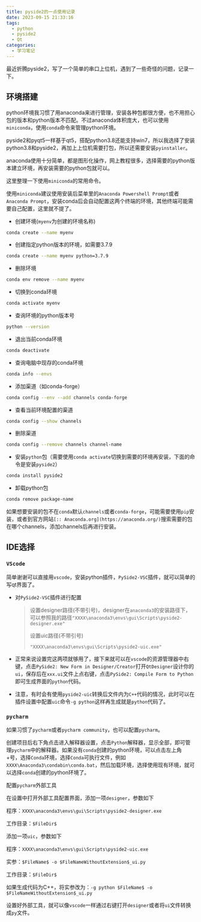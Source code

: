 ```yaml
---
title: pyside2的一点使用记录
date: 2023-09-15 21:33:16
tags:
  - python
  - pyside2
  - Qt
categories:
  - 学习笔记
---
```


最近折腾pyside2，写了一个简单的串口上位机，遇到了一些奇怪的问题，记录一下。

## 环境搭建

python环境我习惯了用anaconda来进行管理，安装各种包都很方便，也不用担心包的版本和python版本不匹配。不过anaconda体积庞大，也可以使用`miniconda`，使用`conda`命令来管理python环境。

pyside2和pyqt5一样基于qt5，搭配python3.8还能支持win7，所以我选择了安装python3.8和pyside2，再加上上位机需要打包，所以还需要安装`pyinstaller`。



anaconda使用十分简单，都是图形化操作，网上教程很多，选择需要的python版本建立环境，再安装需要的python包就可以。

这里整理一下使用`miniconda`的常用命令。

使用`miniconda`建议使用安装后菜单里的`Anaconda Powershell Prompt`或者`Anaconda Prompt`，安装conda后会自动配置这两个终端的环境，其他终端可能需要自己配置，这里就不提了。

- 创建环境(`myenv`为创建的环境名称)

``` bash
conda create --name myenv
```

- 创建指定python版本的环境，如需要3.7.9

``` bash
conda create --name myenv python=3.7.9
```

- 删除环境

``` bash
conda env remove --name myenv
```

- 切换到conda环境

``` bash
conda activate myenv
```

- 查询环境的python版本号

``` bash
python --version
```

- 退出当前conda环境

``` bash
conda deactivate
```

- 查询电脑中现存的conda环境

``` bash
conda info --envs
```

- 添加渠道（如conda-forge）

``` bash
conda config --env --add channels conda-forge
```

- 查看当前环境配置的渠道

``` bash
conda config --show channels
```

- 删除渠道

``` bash
conda config --remove channels channel-name
```

- 安装`python`包（需要使用`conda activate`切换到需要的环境再安装，下面的命令是安装`pyside2`）

``` bash
conda install pyside2
```

- 卸载python包

``` bash
conda remove package-name
```

如果想要安装的包不在`conda`默认`channels`或者`conda-forge`，可能需要使用`pip`安装，或者到官方网站`[:: Anaconda.org](https://anaconda.org/)`搜索需要的包在哪个channels，添加channels后再进行安装。

## IDE选择

### `VScode`

简单谢谢可以直接用`vscode`，安装python插件，`PySide2-VSC`插件，就可以简单的写qt界面了。

- 对`PySide2-VSC`插件进行配置

  > 设置designer路径(不带引号)，designer在`anaconda3`的安装路径下，可以参照我的路径`"XXXX\anaconda3\envs\gui\Scripts\pyside2-designer.exe"`
  >
  >   
  >
  > 设置uic路径(不带引号)
  >
  > `"XXXX\anaconda3\envs\gui\Scripts\pyside2-uic.exe"`

- 正常来说设置完这两项就够用了，接下来就可以在`vscode`的资源管理器中右键，点击`PySide2: New Form in Designer/Creator`打开`QtDesigner`设计你的`ui`，保存后在`xxx.ui`文件上点右键，点击`PySide2: Compile Form to Python`即可生成界面的`python`代码。

- 注意，有时会有使用`pyside2-uic`转换后文件内为`C++`代码的情况，此时可以在插件设置中配置`uic`命令`-g python`这样再生成就是`python`代码了。

### `pycharm`

如果习惯了`pycharm`或者`pycharm community`，也可以配置`pycharm`。

创建项目后右下角点击进入解释器设置，点击`Python`解释器，显示全部，即可管理`pycharm`中的解释器。如果没有`conda`创建的python环境，可以点击左上角+号，选择`Conda`环境，选择`Conda`可执行文件，例如`XXXX\Anaconda3\condabin\conda.bat`，然后加载环境，选择使用现有环境，就可以选择`conda`创建的python环境了。

配置`pycharm`外部工具

在设置中打开外部工具配置界面，添加一项`designer`，参数如下

程序：`XXXX\anaconda3\envs\gui\Scripts\pyside2-designer.exe`

工作目录：`$FileDir$`

添加一项`uic`，参数如下

程序：`XXXX\anaconda3\envs\gui\Scripts\pyside2-uic.exe`

实参：`$FileName$ -o $FileNameWithoutExtension$_ui.py`

工作目录：`$FileDir$`

如果生成代码为C++，将实参改为：`-g python $FileName$ -o $FileNameWithoutExtension$_ui.py`

设置好外部工具，就可以像`vscode`一样通过右键打开`designer`或者将`ui`文件转换成`py`文件。

